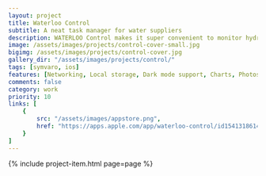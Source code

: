 ```yaml
---
layout: project
title: Waterloo Control
subtitle: A neat task manager for water suppliers
description: WATERLOO Control makes it super convenient to monitor hydrants, wells, and other supply systems. With the user-friendly app, every water supplier makes the leap into digitization. I had the opportunity to develop the iOS app from scratch for iPhone and iPad, supporting also dark mode.
image: /assets/images/projects/control-cover-small.jpg
bigimg: /assets/images/projects/control-cover.jpg
gallery_dir: "/assets/images/projects/control/"
tags: [symvaro, ios]
features: [Networking, Local storage, Dark mode support, Charts, Photos, Maps, Dynamic forms]
comments: false
category: work
priority: 10
links: [
    {
        src: "/assets/images/appstore.png",
        href: "https://apps.apple.com/app/waterloo-control/id1541318614"
    }
]
---
```


{% include project-item.html page=page %}